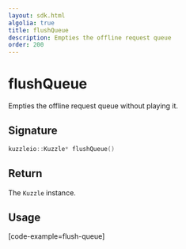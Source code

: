 ```yaml
---
layout: sdk.html
algolia: true
title: flushQueue
description: Empties the offline request queue
order: 200
---
```


# flushQueue

Empties the offline request queue without playing it.

## Signature
```cpp
kuzzleio::Kuzzle* flushQueue()
```

## Return

The `Kuzzle` instance.

## Usage

[code-example=flush-queue]

